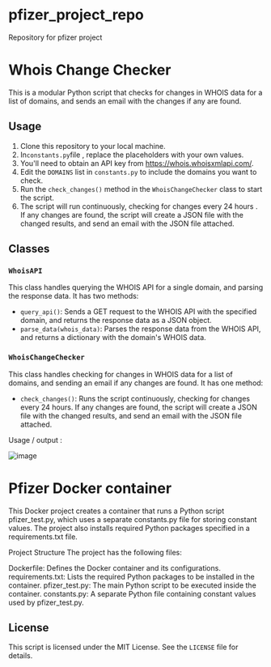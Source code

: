 # pfizer_project_repo
Repository for pfizer project 


# Whois Change Checker

This is a modular Python script that checks for changes in WHOIS data for a list of domains, and sends an email with the changes if any are found.

## Usage

1. Clone this repository to your local machine.
2. In`constants.py`file , replace the placeholders with your own values.
3. You'll need to obtain an API key from https://whois.whoisxmlapi.com/.
4. Edit the `DOMAINS` list in `constants.py` to include the domains you want to check.
5. Run the `check_changes()` method in the `WhoisChangeChecker` class to start the script.
6. The script will run continuously, checking for changes every 24 hours . If any changes are found, the script will create a JSON file with the changed results, and send an email with the JSON file attached.

## Classes

### `WhoisAPI`

This class handles querying the WHOIS API for a single domain, and parsing the response data. It has two methods:

- `query_api()`: Sends a GET request to the WHOIS API with the specified domain, and returns the response data as a JSON object.
- `parse_data(whois_data)`: Parses the response data from the WHOIS API, and returns a dictionary with the domain's WHOIS data.

### `WhoisChangeChecker`

This class handles checking for changes in WHOIS data for a list of domains, and sending an email if any changes are found. It has one method:

- `check_changes()`: Runs the script continuously, checking for changes every 24 hours. If any changes are found, the script will create a JSON file with the changed results, and send an email with the JSON file attached.

Usage / output : 

![image](https://user-images.githubusercontent.com/106857050/225811005-217f901e-c07c-40d8-ad1b-4b9ee8ce1927.png)

# Pfizer Docker container 


This Docker project creates a container that runs a Python script pfizer_test.py, which uses a separate constants.py file for storing constant values. The project also installs required Python packages specified in a requirements.txt file.

Project Structure
The project has the following files:

Dockerfile: Defines the Docker container and its configurations.
requirements.txt: Lists the required Python packages to be installed in the container.
pfizer_test.py: The main Python script to be executed inside the container.
constants.py: A separate Python file containing constant values used by pfizer_test.py.


## License

This script is licensed under the MIT License. See the `LICENSE` file for details.
